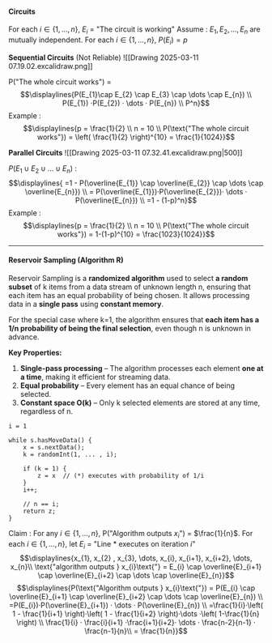 #### Circuits

For each $i \in \{1, \dots, n\}$, $E_i$ = "The circuit is working"
Assume : $E_{1}, E_{2}, \dots, E_{n}$ are mutually independent.
For each $i \in \{1, ..., n\}$, $P(E_i) = p$


**Sequential Circuits** (Not Reliable)
![[Drawing 2025-03-11 07.19.02.excalidraw.png]]

P("The whole circuit works") = $$\displaylines{P(E_{1}\cap E_{2} \cap E_{3} \cap \dots \cap E_{n}) \\ 
P(E_{1}) ·P(E_{2}) · \dots · P(E_{n}) \\
P^n}$$
Example : $$\displaylines{p = \frac{1}{2} \\
n = 10 \\
P(\text{"The whole circuit works"}) = \left( \frac{1}{2} \right)^{10} = \frac{1}{1024}}$$


**Parallel Circuits**
![[Drawing 2025-03-11 07.32.41.excalidraw.png|500]]

$P(E_{1} \cup E_{2} \cup \dots \cup E_{n})$ :$$\displaylines{ =1 - P(\overline{E_{1}} \cap \overline{E_{2}} \cap \dots \cap \overline{E_{n}}) \\
= P(\overline{E_{1}})·P(\overline{E_{2}})· \dots · P(\overline{E_{n}}) \\
=1 - (1-p)^n}$$
Example :$$\displaylines{p = \frac{1}{2} \\
n = 10 \\
P(\text{"The whole circuit works"}) = 1-(1-p)^{10} = \frac{1023}{1024}}$$


---
#### Reservoir Sampling (Algorithm R)

Reservoir Sampling is a **randomized algorithm** used to select **a random subset** of k items from a data stream of unknown length n, ensuring that each item has an equal probability of being chosen. It allows processing data in a **single pass** using **constant memory**.

For the special case where k=1, the algorithm ensures that **each item has a 1/n probability of being the final selection**, even though n is unknown in advance.

 **Key Properties:**
1. **Single-pass processing** – The algorithm processes each element **one at a time**, making it efficient for streaming data.
2. **Equal probability** – Every element has an equal chance of being selected.
3. **Constant space O(k)** – Only k selected elements are stored at any time, regardless of n.

```
i = 1

while s.hasMoveData() {
	x = s.nextData();
	k = randomInt(1, ... , i);

	if (k = 1) {
		z = x  // (*) executes with probability of 1/i
	}
	i++;

	// n == i;
	return z;
}
```


Claim : For any $i \in \{1, \dots, n\}$, P("Algorithm outputs $x_i$") = $\frac{1}{n}$.
For each $i \in \{1, \dots, n\}$, let $E_{i}$ = "Line * executes on iteration $i$" $$\displaylines{x_{1}, x_{2} , x_{3}, \dots, x_{i}, x_{i+1}, x_{i+2}, \dots, x_{n}\\ \text{"algorithm outputs } x_{i}\text{"} = E_{i} \cap \overline{E}_{i+1} \cap \overline{E}_{i+2} \cap \dots \cap \overline{E}_{n}}$$
$$\displaylines{P(\text{"Algorithm outputs } x_{i}\text{"}) = P(E_{i} \cap \overline{E}_{i+1} \cap \overline{E}_{i+2} \cap \dots \cap \overline{E}_{n}) \\
=P(E_{i})·P(\overline{E}_{i+1}) · \dots · P(\overline{E}_{n}) \\
=\frac{1}{i}·\left( 1 - \frac{1}{i+1} \right)·\left( 1 - \frac{1}{i+2} \right)·\dots ·\left( 1-\frac{1}{n} \right) \\
\frac{1}{i} · \frac{i}{i+1} ·\frac{i+1}{i+2}· \dots · \frac{n-2}{n-1} · \frac{n-1}{n}\\
= \frac{1}{n}}$$

